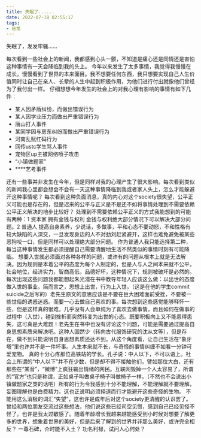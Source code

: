 ```yaml
---
title: 失眠了......
date: 2022-07-18 02:55:17
tags:
- 日常
---
```

失眠了，发发牢骚......
<!--more-->
每次看到一些社会上的新闻，我都感到心头一颤，不知道是痛心还是同情还是害怕这种事情有一天会降临到我的头上。
今年以来发生了太多事情，我觉得我慢慢在成长，慢慢看到了世界的本来面目。我不想要任何东西，我只想要实现自己人生价值同时让自己在亲人、长辈的人生中起到积极作用，为他们进行付出就像他们曾经为了我付出一样。
仔细想想今年发生的社会上的对我心理有影响的事情有如下几件：
+ 某人因矛盾纠纷，而做出错误行为
+ 某人因学业压力而做出严重错误行为
+ 唐山打人事件
+ 某同学因与房东纠纷而做出严重错误行为
+ 河南乱赋红码行为
+ 网传ustc学生骂人事件
+ 宠物区up主被网络喷子攻击
+ “小镇做题家”
+ ****艺考事件

还有一些事并非发生在今年，但是同样对我的心理产生了很大影响。每次看到类似的新闻我心里都会想会不会有一天这种事情降临到我或者家人头上，怎么才能躲避开这种事情呢？
每次看到这种负面消息，真的内心对这个society很失望，公平正义可能也是存在的，但是迟来的公平与正义是不是还不如将事情处理到不需要依赖公平正义解决的地步比较好？
处理到不需要依赖公平正义的方式我能想到的可能有两种：1 资本家 拥有金钱与权利 金钱与权利绝大部分情况下可以解决大部分问题。2 普通人 提高自身素养，少说话，多做事，平和心态不要动怒，不和性格有较大缺陷的人深交，一旦发现身边的人不对劲刘赶紧避开，这样也难免避免被某些恶狗咬一口，但是同样可以处理绝大部分问题。
作为普通人我只能选择第二种，每当这种事情发生都必须提醒自己需要清醒地生活不然类似的事情时刻有可能降临。
想要入世就必须面对各种各样的问题，或许有的问题从根本上就是无法解决。因为规则是本着公平的态度为每个人制定的，但是人与人之间本来就不公平，社会地位，经济实力，智商高低，品德好坏，这种情况下，规则被破坏是必然的。每次出现这些问题我都能想起朱光潜在书中教导年轻人应该这么做：以出世的态度做入世的事业。简而言之，思想上出世，行为上入世。（这是在他的学生commit suicide之后写的）老先生原文的意思应该是不要在巨大困难面前受挫，不要被一些世俗的诱惑迷惑。而要一心去做自己喜欢的事。每次想到这些感觉能够释怀一些，但是这样真的很难。几乎没有人会单纯为了喜欢去做事情，而且如何在做事的过程中（入世），碰到挫折而突然转变为出世的心态。既要积极向上又不能患得患失，这可真是大难题！老先生在书中也没有讨论这个问题，可能是需要通过提高自身思想素质来解决吧。这种人固然少（转向古代服饰研究的沈从文等），但是存在，做不到只能说明自身思想素质还达不到。从这个角度看，让自己生活在“象牙塔”里也许并不是一件坏事。人生本来就不长，与奇怪的事情纠缠不如看一分钟可爱宠物。
真的十分心疼那位高铁站的学长。孔子说：中人以下，不可以语上。社会上所谓的“中人以下”并不在少数，但是却不得不接触他们，譬如那位大白，还有那些在“某音”，“微博”上疯狂输出情绪的网民。互联网毁掉一个人太容易了，所谓的“官方”也只是称谓，正如桌子叫做桌子椅子叫做椅子一样。（不然也不会说出小镇做题家之类的话吧）所有的行为令我感到十分不能理解，不能理解就不要理解，妄图理解也是白费精力。这也正说明必须择道而行才能避开这些奇怪的生物。
不能用这么消极的词汇“失望”，这也许是成年后对这个society更清醒的认识罢了。
曾经和两位朋友交流过这些想法，他们说这些已经司空见惯，感到自己已经见怪不怪了。也许是我太过敏感了。随着年龄增长我越来越能感受到小时候对想要了解更多的世界，想象着世界的美好，但是后来了解到的世界并非那么美好，或许完全相反？
一尊石碑，介时能不入土？
功名利禄，试问人心何处？
